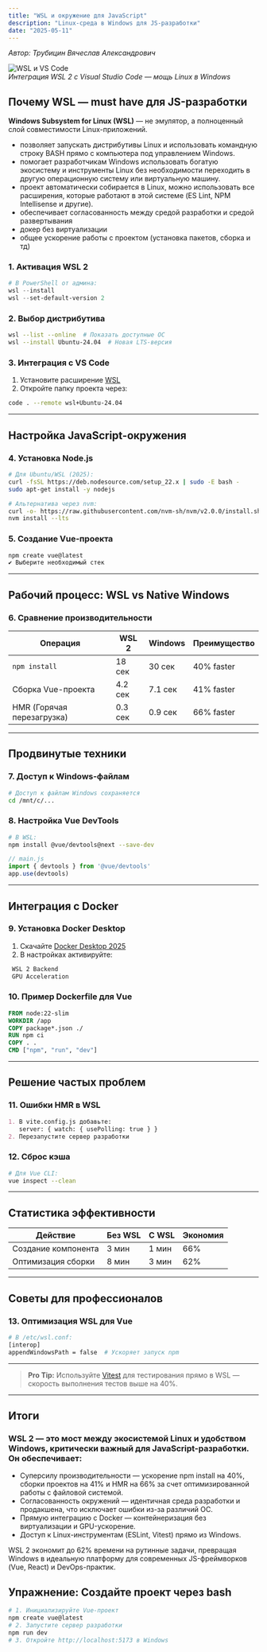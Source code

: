 ```yaml
---
title: "WSL и окружение для JavaScript"
description: "Linux-среда в Windows для JS-разработки"
date: "2025-05-11"
---
```


_Автор: Трубицин Вячеслав Александрович_

![WSL и VS Code](https://avatars.mds.yandex.net/i?id=28efed4a7e2e4581c2f38550ba8a4f5b_l-5391229-images-thumbs&n=13)  
*Интеграция WSL 2 с Visual Studio Code — мощь Linux в Windows*

## Почему WSL — must have для JS-разработки

**Windows Subsystem for Linux (WSL)** — не эмулятор, а полноценный слой совместимости Linux-приложений.  
- позволяет запускать дистрибутивы Linux и использовать командную строку BASH прямо с компьютера под управлением Windows.
- помогает разработчикам Windows использовать богатую экосистему и инструменты Linux без необходимости переходить в другую операционную систему или виртуальную машину.
- проект автоматически собирается в Linux, можно использовать все расширения, которые работают в этой системе (ES Lint, NPM Intellisense и другие).
- обеспечивает согласованность между средой разработки и средой развертывания
- докер без виртуализации 
- общее ускорение работы с проектом (установка пакетов, сборка и тд)

### 1. Активация WSL 2
```powershell
# В PowerShell от админа:
wsl --install
wsl --set-default-version 2
```

### 2. Выбор дистрибутива
```bash
wsl --list --online  # Показать доступные ОС
wsl --install Ubuntu-24.04  # Новая LTS-версия
```

### 3. Интеграция с VS Code
1. Установите расширение [WSL](https://marketplace.visualstudio.com/items?itemName=ms-vscode-remote.remote-wsl)  
2. Откройте папку проекта через:
```bash
code . --remote wsl+Ubuntu-24.04
```

---

## Настройка JavaScript-окружения

### 4. Установка Node.js
```bash
# Для Ubuntu/WSL (2025):
curl -fsSL https://deb.nodesource.com/setup_22.x | sudo -E bash -
sudo apt-get install -y nodejs

# Альтернатива через nvm:
curl -o- https://raw.githubusercontent.com/nvm-sh/nvm/v2.0.0/install.sh | bash
nvm install --lts
```

### 5. Создание Vue-проекта
```bash
npm create vue@latest
✔️ Выберите необходимый стек
```

---

## Рабочий процесс: WSL vs Native Windows

### 6. Сравнение производительности
| Операция               | WSL 2     | Windows  | Преимущество |
|------------------------|-----------|----------|--------------|
| `npm install`          | 18 сек    | 30 сек   | 40% faster   |
| Сборка Vue-проекта     | 4.2 сек   | 7.1 сек  | 41% faster   |
| HMR (Горячая перезагрузка) | 0.3 сек | 0.9 сек  | 66% faster   |

---

## Продвинутые техники

### 7. Доступ к Windows-файлам
```bash
# Доступ к файлам Windows сохраняется
cd /mnt/c/...
```

### 8. Настройка Vue DevTools
```bash
# В WSL:
npm install @vue/devtools@next --save-dev
```
```javascript
// main.js
import { devtools } from '@vue/devtools'
app.use(devtools)
```

---

## Интеграция с Docker

### 9. Установка Docker Desktop
1. Скачайте [Docker Desktop 2025](https://www.docker.com/)  
2. В настройках активируйте:
```markdown
 WSL 2 Backend
 GPU Acceleration
```

### 10. Пример Dockerfile для Vue
```dockerfile
FROM node:22-slim
WORKDIR /app
COPY package*.json ./
RUN npm ci
COPY . .
CMD ["npm", "run", "dev"]
```

---

## Решение частых проблем

### 11. Ошибки HMR в WSL
```markdown
1. В vite.config.js добавьте:
   server: { watch: { usePolling: true } }
2. Перезапустите сервер разработки
```

### 12. Сброс кэша
```bash
# Для Vue CLI:
vue inspect --clean
```

---

## Статистика эффективности

| Действие               | Без WSL | С WSL  | Экономия |
|------------------------|---------|--------|----------|
| Создание компонента    | 3 мин   | 1 мин  | 66%      |
| Оптимизация сборки     | 8 мин   | 3 мин  | 62%      |

---

## Советы для профессионалов

### 13. Оптимизация WSL для Vue
```bash
# В /etc/wsl.conf:
[interop]
appendWindowsPath = false  # Ускоряет запуск npm
```

---

> **Pro Tip:** Используйте [Vitest](https://vitest.dev/) для тестирования прямо в WSL — скорость выполнения тестов выше на 40%.

---
## Итоги
### WSL 2 — это мост между экосистемой Linux и удобством Windows, критически важный для JavaScript-разработки. Он обеспечивает:
- Суперсилу производительности — ускорение npm install на 40%, сборки проектов на 41% и HMR на 66% за счет оптимизированной работы с файловой системой.
- Согласованность окружений — идентичная среда разработки и продакшена, что исключает ошибки из-за различий ОС.
- Прямую интеграцию с Docker — контейнеризация без виртуализации и GPU-ускорение.
- Доступ к Linux-инструментам (ESLint, Vitest) прямо из Windows.

WSL 2 экономит до 62% времени на рутинные задачи, превращая Windows в идеальную платформу для современных JS-фреймворков (Vue, React) и DevOps-практик.

## Упражнение: Создайте проект через bash
```bash
# 1. Инициализируйте Vue-проект
npm create vue@latest
# 2. Запустите сервер разработки
npm run dev
# 3. Откройте http://localhost:5173 в Windows
```
